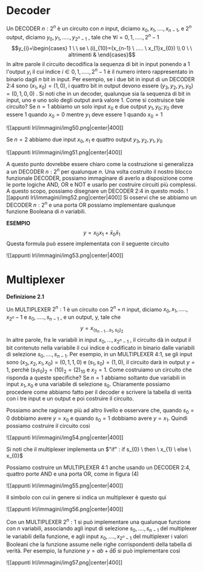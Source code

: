 
# Decoder

Un DECODER $n:2^n$ è un circuito con $n$ input, diciamo $x_{0}, x_{1},...., x_{n-1},$ e $2^n$ output, diciamo $y_{0}, y_{1},....., y_{2^{n}-1}$ , tale che $\forall i = 0,1,.....,2^{n}-1$ 
$$y_{i}=\begin{cases} 1 \ \ se \   (i)_{10}=(x_{n-1} \ ..... \ x_{1}x_{0}) \\ 0 \ \  altrimenti  & \end{cases}$$
In altre parole il circuito decodifica la sequenza di bit in input ponendo a 1 l'output $y_{i}$ il cui indice $i \in {0,1,....., 2^{n}-1}$   è il numero intero rappresentato in binario dagli $n$ bit in input. Per esempio, se i due bit in input di un DECODER 2:4 sono $(x_{1},x_{0}) = (1, 0)$, i quattro bit in output devono essere $(y_{3}, y_{2}, y_{1}, y_{0})= (0, 1, 0, 0)$ .
Si noti che in un decoder, qualunque sia la sequenza di bit in input, uno e uno solo degli output avrà valore 1.
Come si costruisce tale circuito?
Se $n = 1$ abbiamo un solo input $x_{0}$ e due output $y_{1},y_{0}; y_{0}$ deve essere 1 quando $x_{0}= 0$ mentre $y_{1}$ deve essere 1 quando $x_{0}=1$ 

![[appunti lrl/immagini/img50.png|center|400]]

Se $n=2$ abbiamo due input $x_{0},x_{1}$ e quattro output $y_{3},y_{2},y_{1},y_{0}$ 

![[appunti lrl/immagini/img51.png|center|400]]

 A questo punto dovrebbe essere chiaro come la costruzione si generalizza a un DECODER $n:2^{n}$ per qualunque $n$.
 Una volta costruito il nostro blocco funzionale DECODER, possiamo immaginare di averlo a disposizione come le porte logiche AND, OR e NOT e usarlo per costruire circuiti più complessi.
 A questo scopo, possiamo disegnare un DECODER 2:4 in questo modo. 
 ![[appunti lrl/immagini/img52.png|center|400]]
 Si osservi che se abbiamo un DECODER $n:2^n$ e una porta OR possiamo implementare qualunque funzione Booleana di $n$ variabili.
 
 **ESEMPIO**
 $$y=x_{0}x_{1}+\bar x_{0}\bar x_{1}$$
 Questa formula può essere implementata con il seguente circuito 

![[appunti lrl/immagini/img53.png|center|400]]

# Multiplexer
**Definizione 2.1**

Un MULTIPLEXER $2^{n}:1$ è un circuito con $2^{n}+n$ input, diciamo $x_{0},x_{1},.....,x_{2^n}-1$ e $s_{0},.....,s_{n-1}$ , e un output, y, tale che $$y=x_{(s_{n-1}...s_{1},s_{0})_{2}}$$ In altre parole, fra le variabili in input $x_{0},...,x_{2^{n}-1}$ , il circuito dà in output il bit contenuto nella variabile il cui indice è codificato in binario dalle variabili di selezione $s_{0},....,s_{n-1}$. Per esempio, in un MULTIPLEXER 4:1, se gli input sono $(x_{3},x_{2},x_{1},x_{0})=(0,1,1,0)$ e $(s_{1},s_{0})= (1,0)$, il circuito darà in output $y=1$, perchè $(s_{1}s_{0})_{2}=(10)_{2}=(2)_{10}$ e $x_{2}=1$. Come costruiamo un circuito che risponda a queste specifiche?
Se $n= 1$ abbiamo soltanto due variabili in input $x_{1},x_{0}$ e una variabile di selezione $s_{0}$.
Chiaramente possiamo procedere come abbiamo fatto per il decoder e scrivere la tabella di verità con i tre input e un output e poi costruire il circuito.

Possiamo anche ragionare più ad altro livello e osservare che, quando $s_{0}=0$ dobbiamo avere $y=x_{0}$ e quando $s_{0}=1$ dobbiamo avere $y=x_1$. Quindi possiamo costruire il circuito così

![[appunti lrl/immagini/img54.png|center|400]]

Si noti che il multiplexer implementa un $"if" : if s_{0} \  then \ x_{1} \ else \ x_{0}$ 

Possiamo costruire un MULTIPLEXER 4:1 anche usando un DECODER 2:4, quattro porte AND e una porta OR, come in figura (4)

![[appunti lrl/immagini/img55.png|center|400]]

Il simbolo con cui in genere si indica un multiplexer è questo qui 

![[appunti lrl/immagini/img56.png|center|400]]

Con un MULTIPLEXER $2^{n}:1$ si può implementare una qualunque funzione con $n$ variabili, associando agli input di selezione $s_{0},....,s_{n-1}$ del multiplexer le variabili della funzione, e agli input $x_{0},....,x_{2^n-1}$ del multiplexer i valori Booleani che la funzione assume nelle righe corrispondenti della tabella di verità. Per esempio, la funzione $y=ab +\bar a\bar b$ si può implementare così

![[appunti lrl/immagini/img57.png|center|400]]
